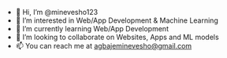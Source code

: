- 👋 Hi, I’m @minevesho123
- 👀 I’m interested in Web/App Development & Machine Learning 
- 🌱 I’m currently learning Web/App Development 
- 💞️ I’m looking to collaborate on Websites, Apps and ML models 
- 📫 You can reach me at agbajeminevesho@gmail.com

<!---
minevesho123/minevesho123 is a ✨ special ✨ repository because its `README.md` (this file) appears on your GitHub profile.
You can click the Preview link to take a look at your changes.
--->

